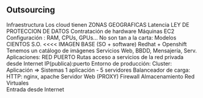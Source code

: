 Outsourcing
------------------------
Infraestructura
    Los cloud tienen ZONAS GEOGRAFICAS
        Latencia
        LEY DE PROTECCION DE DATOS
Contratación de hardware
    Máquinas    EC2
        Configuración : RAM, CPUs, GPUs... 
            No son tan a la carta: Modelos CIENTOS
            S.O.   <<<< IMAGEN BASE (SO + software)
                Redhat + Openshift
                    Tenemos un catálogo de imágenes
    Servicios Web, BBDD, Mensajería, Serv. Aplicaciones: RED PUERTO
        Rutas acceso a servicios de la red privada desde Internet
            IP(publica):puerto
    Entorno de producción: Cluster: Aplicación => Sistemas 
        1 aplicación - 5 servidores 
    Balanceador de carga: HTTP: nginx, apache
    Servidor Web (PROXY)
    Firewall
    Almacenamiento
    Red Virtuales     
        Entrada desde Internet
